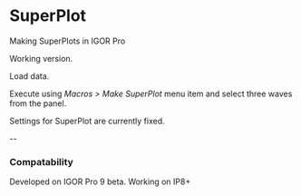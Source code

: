 # SuperPlot
Making SuperPlots in IGOR Pro

Working version.

Load data.

Execute using _Macros > Make SuperPlot_ menu item and select three waves from the panel.

Settings for SuperPlot are currently fixed.


--

### Compatability

Developed on IGOR Pro 9 beta. Working on IP8+